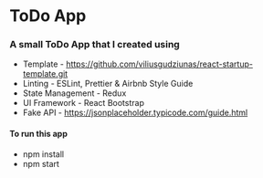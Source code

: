 # ToDo App

### A small ToDo App that I created using

- Template - https://github.com/viliusgudziunas/react-startup-template.git
- Linting - ESLint, Prettier & Airbnb Style Guide
- State Management - Redux
- UI Framework - React Bootstrap
- Fake API - https://jsonplaceholder.typicode.com/guide.html

#### To run this app

- npm install
- npm start
